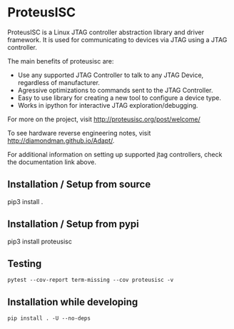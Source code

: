 # ProteusISC

ProteusISC is a Linux JTAG controller abstraction library and driver framework. It is used for communicating to devices via JTAG using a JTAG controller.

The main benefits of proteusisc are:
* Use any supported JTAG Controller to talk to any JTAG Device, regardless of manufacturer.
* Agressive optimizations to commands sent to the JTAG Controller.
* Easy to use library for creating a new tool to configure a device type.
* Works in ipython for interactive JTAG exploration/debugging.

For more on the project, visit http://proteusisc.org/post/welcome/

To see hardware reverse engineering notes, visit http://diamondman.github.io/Adapt/.

For additional information on setting up supported jtag controllers, check the documentation link above.

## Installation / Setup from source

   pip3 install .

## Installation / Setup from pypi

   pip3 install proteusisc

## Testing

    pytest --cov-report term-missing --cov proteusisc -v

## Installation while developing

    pip install . -U --no-deps